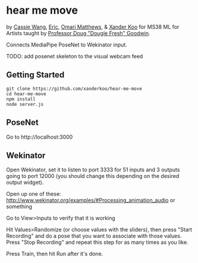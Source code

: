 # hear me move

by [Cassie Wang](https://github.com/caswang0117), [Eric](https://github.com/ericgarcia35), [Omari Matthews](https://github.com/omarim), & [Xander Koo](https://github.com/xanderkoo) for MS38 ML for Artists taught by [Professor Doug "Dougie Fresh" Goodwin](https://github.com/douglasgoodwin).

Connects MediaPipe PoseNet to Wekinator input.

TODO: add posenet skeleton to the visual webcam feed

## Getting Started

```
git clone https://github.com/xanderkoo/hear-me-move
cd hear-me-move
npm install
node server.js
```

## PoseNet

Go to http://localhost:3000

## Wekinator

Open Wekinator, set it to listen to port 3333 for 51 inputs and 3 outputs going to port 12000 (you should change this depending on the desired output widget).

Open up one of these: http://www.wekinator.org/examples/#Processing_animation_audio or something

Go to View>Inputs to verify that it is working

Hit Values>Randomize (or choose values with the sliders), then press "Start Recording" and do a pose that you want to associate with those values. Press "Stop Recording" and repeat this step for as many times as you like.

Press Train, then hit Run after it's done.